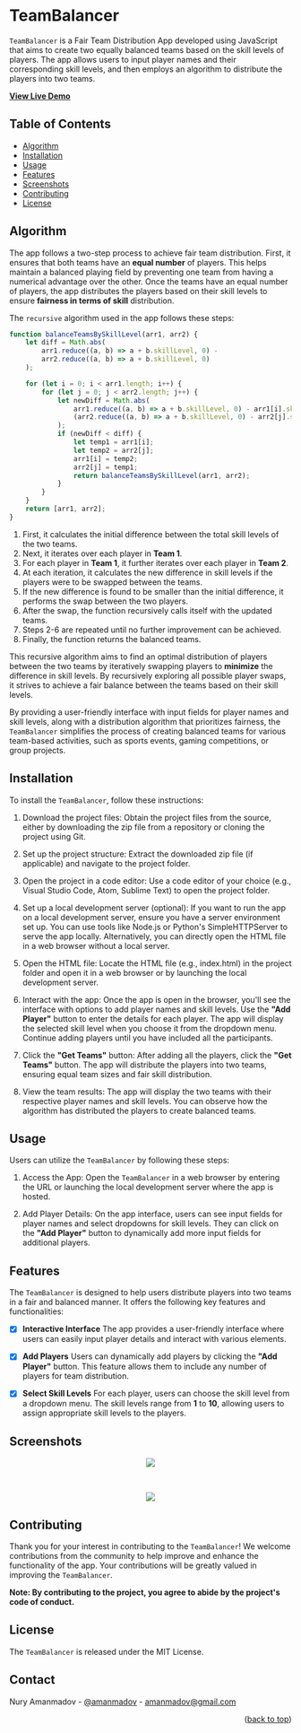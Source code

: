 # TeamBalancer

`TeamBalancer` is a Fair Team Distribution App developed using JavaScript that aims to create two equally balanced teams based on the skill levels of players. The app allows users to input player names and their corresponding skill levels, and then employs an algorithm to distribute the players into two teams.

<p ><strong><a href="https://amanmadov.github.io/fair-play-app">View Live Demo</a></strong></p>


## Table of Contents

- [Algorithm](#algorithm)
- [Installation](#installation)
- [Usage](#usage)
- [Features](#features)
- [Screenshots](#screenshots)
- [Contributing](#contributing)
- [License](#license)

## Algorithm

The app follows a two-step process to achieve fair team distribution. First, it ensures that both teams have an **equal number** of players. This helps maintain a balanced playing field by preventing one team from having a numerical advantage over the other. Once the teams have an equal number of players, the app distributes the players based on their skill levels to ensure **fairness in terms of skill** distribution.

The `recursive` algorithm used in the app follows these steps:

```js
function balanceTeamsBySkillLevel(arr1, arr2) {
    let diff = Math.abs(
        arr1.reduce((a, b) => a + b.skillLevel, 0) -
        arr2.reduce((a, b) => a + b.skillLevel, 0)
    );

    for (let i = 0; i < arr1.length; i++) {
        for (let j = 0; j < arr2.length; j++) {
            let newDiff = Math.abs(
                arr1.reduce((a, b) => a + b.skillLevel, 0) - arr1[i].skillLevel + arr2[j].skillLevel -
                (arr2.reduce((a, b) => a + b.skillLevel, 0) - arr2[j].skillLevel + arr1[i].skillLevel)
            );
            if (newDiff < diff) {
                let temp1 = arr1[i];
                let temp2 = arr2[j];
                arr1[i] = temp2;
                arr2[j] = temp1;
                return balanceTeamsBySkillLevel(arr1, arr2);
            }
        }
    }
    return [arr1, arr2];
}
```


1. First, it calculates the initial difference between the total skill levels of the two teams.
2. Next, it iterates over each player in **Team 1**.
3. For each player in **Team 1**, it further iterates over each player in **Team 2**.
4. At each iteration, it calculates the new difference in skill levels if the players were to be swapped between the teams.
5. If the new difference is found to be smaller than the initial difference, it performs the swap between the two players.
6. After the swap, the function recursively calls itself with the updated teams.
7. Steps 2-6 are repeated until no further improvement can be achieved.
8. Finally, the function returns the balanced teams.

This recursive algorithm aims to find an optimal distribution of players between the two teams by iteratively swapping players to **minimize** the difference in skill levels. By recursively exploring all possible player swaps, it strives to achieve a fair balance between the teams based on their skill levels.

By providing a user-friendly interface with input fields for player names and skill levels, along with a distribution algorithm that prioritizes fairness, the `TeamBalancer` simplifies the process of creating balanced teams for various team-based activities, such as sports events, gaming competitions, or group projects.

## Installation

To install the `TeamBalancer`, follow these instructions:

1. Download the project files: Obtain the project files from the source, either by downloading the zip file from a repository or cloning the project using Git.

2. Set up the project structure: Extract the downloaded zip file (if applicable) and navigate to the project folder.

3. Open the project in a code editor: Use a code editor of your choice (e.g., Visual Studio Code, Atom, Sublime Text) to open the project folder.

4. Set up a local development server (optional): If you want to run the app on a local development server, ensure you have a server environment set up. You can use tools like Node.js or Python's SimpleHTTPServer to serve the app locally. Alternatively, you can directly open the HTML file in a web browser without a local server.

5. Open the HTML file: Locate the HTML file (e.g., index.html) in the project folder and open it in a web browser or by launching the local development server.

6. Interact with the app: Once the app is open in the browser, you'll see the interface with options to add player names and skill levels. Use the **"Add Player"** button to enter the details for each player. The app will display the selected skill level when you choose it from the dropdown menu. Continue adding players until you have included all the participants.

7. Click the **"Get Teams"** button: After adding all the players, click the **"Get Teams"** button. The app will distribute the players into two teams, ensuring equal team sizes and fair skill distribution.

8. View the team results: The app will display the two teams with their respective player names and skill levels. You can observe how the algorithm has distributed the players to create balanced teams.

## Usage

Users can utilize the `TeamBalancer` by following these steps:

1. Access the App: Open the `TeamBalancer` in a web browser by entering the URL or launching the local development server where the app is hosted.

2. Add Player Details: On the app interface, users can see input fields for player names and select dropdowns for skill levels. They can click on the **"Add Player"** button to dynamically add more input fields for additional players.

## Features

The `TeamBalancer` is designed to help users distribute players into two teams in a fair and balanced manner. It offers the following key features and functionalities:

- [x] **Interactive Interface**
The app provides a user-friendly interface where users can easily input player details and interact with various elements.

- [x] **Add Players**
Users can dynamically add players by clicking the **"Add Player"** button. This feature allows them to include any number of players for team distribution.

- [x] **Select Skill Levels**
For each player, users can choose the skill level from a dropdown menu. The skill levels range from **1** to **10**, allowing users to assign appropriate skill levels to the players.


## Screenshots

<p align="center"><img src="https://amanmadov.github.io/fair-play-app/images/initial.png"></p>
<br>
<p align="center"><img src="https://amanmadov.github.io/fair-play-app/images/output.png"></p>


## Contributing

Thank you for your interest in contributing to the `TeamBalancer`! We welcome contributions from the community to help improve and enhance the functionality of the app. Your contributions will be greatly valued in improving the `TeamBalancer`.

**Note: By contributing to the project, you agree to abide by the project's code of conduct.**

## License

The `TeamBalancer` is released under the MIT License.



<!-- CONTACT -->
## Contact

Nury Amanmadov - [@amanmadov](https://twitter.com/amanmadov) - amanmadov@gmail.com

<p align="right">(<a href="#top">back to top</a>)</p>
